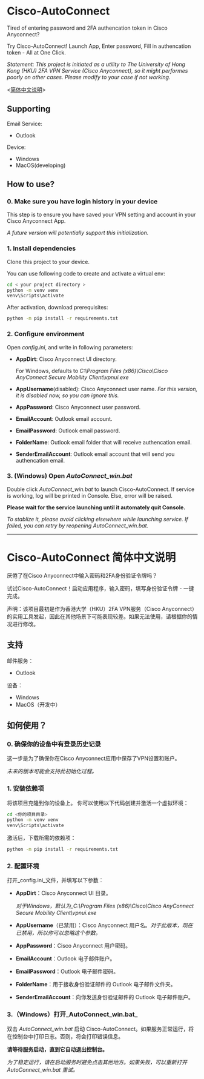 # Cisco-AutoConnect

Tired of entering password and 2FA authencation token in Cisco Anyconnect? 

Try Cisco-AutoConnect! Launch App, Enter password, Fill in authencation token - All at One Click.

_Statement: This project is initiated as a utility to The University of Hong Kong (HKU) 2FA VPN Service (Cisco Anyconnect), so it might performes poorly on other cases. Please modify to your case if not working._

<[简体中文说明](#cisco-autoconnect-简体中文说明)>

## Supporting

Email Service:
 * Outlook

Device:
 * Windows
 * MacOS(developing)

## How to use?

### 0. Make sure you have login history in your device

This step is to ensure you have saved your VPN setting and account in your Cisco Anyconnect App.

_A future version will potentially support this initialization._

### 1. Install dependencies

Clone this project to your device.

You can use following code to create and activate a virtual env:
```bash
cd < your project directory >
python -m venv venv
venv\Scripts\activate
```

After activation, download prerequisites:
```bash
python -m pip install -r requirements.txt
```

### 2. Configure environment

Open _config.ini_, and write in following parameters:

 * __AppDirt__: Cisco Anyconnect UI directory. 
 
    For Windows, defaults to _C:\Program Files (x86)\Cisco\Cisco AnyConnect Secure Mobility Client\vpnui.exe_

 * __AppUsername__(disabled): Cisco Anyconnect user name. *For this version, it is disabled now, so you can ignore this.*

 * __AppPassword__: Cisco Anyconnect user password.

 * __EmailAccount__: Outlook email account.
 * __EmailPassword__: Outlook email password.
 * __FolderName__: Outlook email folder that will receive authencation email. 
 * __SenderEmailAccount__: Outlook email account that will send you authencation email. 

### 3. (Windows) Open _AutoConnect_win.bat_

Double click _AutoConnect_win.bat_ to launch Cisco-AutoConnect. If service is working, log will be printed in Console. Else, error will be raised.

**Please wait for the service launching until it automately quit Console.**

_To stablize it, please avoid clicking elsewhere while launching service. If failed, you can retry by reopening _AutoConnect_win.bat_._

---

# Cisco-AutoConnect 简体中文说明

厌倦了在Cisco Anyconnect中输入密码和2FA身份验证令牌吗？

试试Cisco-AutoConnect！启动应用程序，输入密码，填写身份验证令牌 - 一键完成。

声明：该项目最初是作为香港大学（HKU）2FA VPN服务（Cisco Anyconnect）的实用工具发起，因此在其他场景下可能表现较差。如果无法使用，请根据你的情况进行修改。

## 支持

邮件服务：

* Outlook

设备：

* Windows
* MacOS（开发中）

## 如何使用？

### 0. 确保你的设备中有登录历史记录

这一步是为了确保你在Cisco Anyconnect应用中保存了VPN设置和账户。

_未来的版本可能会支持此初始化过程。_

### 1. 安装依赖项
将该项目克隆到你的设备上。
你可以使用以下代码创建并激活一个虚拟环境：
```bash
cd <你的项目目录>
python -m venv venv
venv\Scripts\activate
```

激活后，下载所需的依赖项：
```bash
python -m pip install -r requirements.txt
```

### 2. 配置环境
打开_config.ini_文件，并填写以下参数：

* __AppDirt__：Cisco Anyconnect UI 目录。

  _对于Windows，默认为_C:\Program Files (x86)\Cisco\Cisco AnyConnect Secure Mobility Client\vpnui.exe_

* __AppUsername__（已禁用）：Cisco Anyconnect 用户名。*对于此版本，现在已禁用，所以你可以忽略这个参数。*

* __AppPassword__：Cisco Anyconnect 用户密码。

* __EmailAccount__：Outlook 电子邮件账户。

* __EmailPassword__：Outlook 电子邮件密码。

* __FolderName__：用于接收身份验证邮件的 Outlook 电子邮件文件夹。

* __SenderEmailAccount__：向你发送身份验证邮件的 Outlook 电子邮件账户。

### 3.（Windows）打开_AutoConnect_win.bat_

双击 _AutoConnect_win.bat_ 启动 Cisco-AutoConnect。如果服务正常运行，将在控制台中打印日志。否则，将会打印错误信息。

**请等待服务启动，直到它自动退出控制台。**

_为了稳定运行，请在启动服务时避免点击其他地方。如果失败，可以重新打开 _AutoConnect_win.bat_ 重试。_